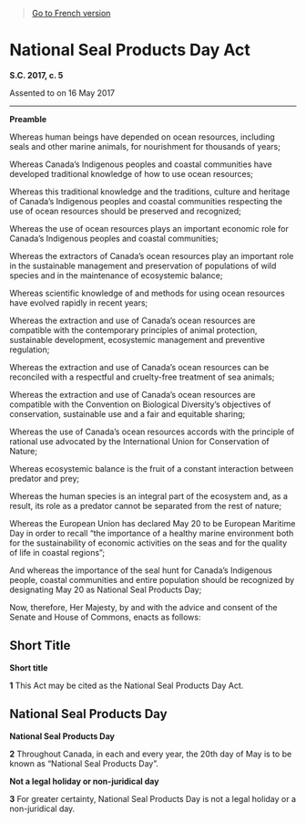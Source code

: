 > [Go to French version](/fr/Lois/Lois%20du%20Canada/2017/ch.%205.md)

# National Seal Products Day Act

**S.C. 2017, c. 5**


Assented to on 16 May 2017

----------




**Preamble**

Whereas human beings have depended on ocean resources, including seals and other marine animals, for nourishment for thousands of years;

Whereas Canada’s Indigenous peoples and coastal communities have developed traditional knowledge of how to use ocean resources;

Whereas this traditional knowledge and the traditions, culture and heritage of Canada’s Indigenous peoples and coastal communities respecting the use of ocean resources should be preserved and recognized;

Whereas the use of ocean resources plays an important economic role for Canada’s Indigenous peoples and coastal communities;

Whereas the extractors of Canada’s ocean resources play an important role in the sustainable management and preservation of populations of wild species and in the maintenance of ecosystemic balance;

Whereas scientific knowledge of and methods for using ocean resources have evolved rapidly in recent years;

Whereas the extraction and use of Canada’s ocean resources are compatible with the contemporary principles of animal protection, sustainable development, ecosystemic management and preventive regulation;

Whereas the extraction and use of Canada’s ocean resources can be reconciled with a respectful and cruelty-free treatment of sea animals;

Whereas the extraction and use of Canada’s ocean resources are compatible with the Convention on Biological Diversity’s objectives of conservation, sustainable use and a fair and equitable sharing;

Whereas the use of Canada’s ocean resources accords with the principle of rational use advocated by the International Union for Conservation of Nature;

Whereas ecosystemic balance is the fruit of a constant interaction between predator and prey;

Whereas the human species is an integral part of the ecosystem and, as a result, its role as a predator cannot be separated from the rest of nature;

Whereas the European Union has declared May 20 to be European Maritime Day in order to recall “the importance of a healthy marine environment both for the sustainability of economic activities on the seas and for the quality of life in coastal regions”;

And whereas the importance of the seal hunt for Canada’s Indigenous people, coastal communities and entire population should be recognized by designating May 20 as National Seal Products Day;



Now, therefore, Her Majesty, by and with the advice and consent of the Senate and House of Commons, enacts as follows:






## Short Title



**Short title**

**1** This Act may be cited as the National Seal Products Day Act.




## National Seal Products Day



**National Seal Products Day**

**2** Throughout Canada, in each and every year, the 20th day of May is to be known as “National Seal Products Day”.




**Not a legal holiday or non-juridical day**

**3** For greater certainty, National Seal Products Day is not a legal holiday or a non-juridical day.


